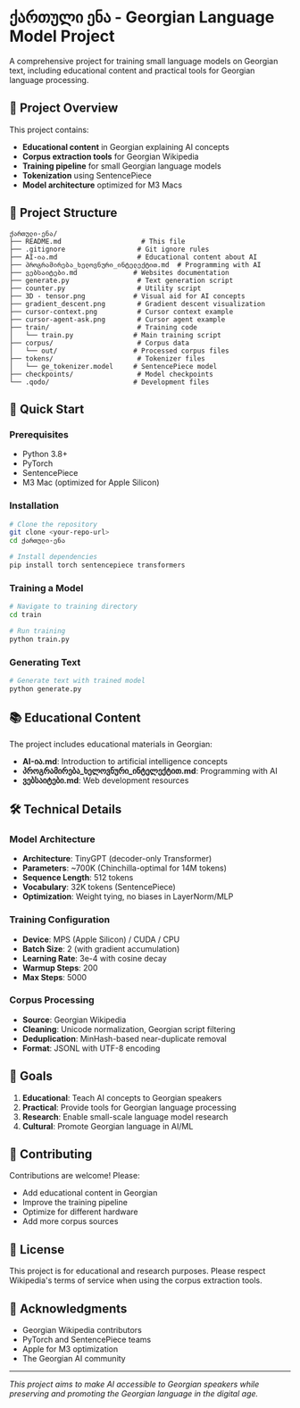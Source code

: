 # ქართული ენა - Georgian Language Model Project

A comprehensive project for training small language models on Georgian text, including educational content and practical tools for Georgian language processing.

## 🎯 Project Overview

This project contains:
- **Educational content** in Georgian explaining AI concepts
- **Corpus extraction tools** for Georgian Wikipedia
- **Training pipeline** for small Georgian language models
- **Tokenization** using SentencePiece
- **Model architecture** optimized for M3 Macs

## 📁 Project Structure

```
ქართული-ენა/
├── README.md                    # This file
├── .gitignore                  # Git ignore rules
├── AI-ია.md                    # Educational content about AI
├── პროგრამირება_ხელოვნური_ინტელექტით.md  # Programming with AI
├── ვებსაიტები.md              # Websites documentation
├── generate.py                 # Text generation script
├── counter.py                  # Utility script
├── 3D - tensor.png            # Visual aid for AI concepts
├── gradient_descent.png        # Gradient descent visualization
├── cursor-context.png          # Cursor context example
├── cursor-agent-ask.png        # Cursor agent example
├── train/                      # Training code
│   └── train.py               # Main training script
├── corpus/                     # Corpus data
│   └── out/                   # Processed corpus files
├── tokens/                     # Tokenizer files
│   └── ge_tokenizer.model     # SentencePiece model
├── checkpoints/                # Model checkpoints
└── .qodo/                     # Development files
```

## 🚀 Quick Start

### Prerequisites
- Python 3.8+
- PyTorch
- SentencePiece
- M3 Mac (optimized for Apple Silicon)

### Installation
```bash
# Clone the repository
git clone <your-repo-url>
cd ქართული-ენა

# Install dependencies
pip install torch sentencepiece transformers
```

### Training a Model
```bash
# Navigate to training directory
cd train

# Run training
python train.py
```

### Generating Text
```bash
# Generate text with trained model
python generate.py
```

## 📚 Educational Content

The project includes educational materials in Georgian:

- **AI-ია.md**: Introduction to artificial intelligence concepts
- **პროგრამირება_ხელოვნური_ინტელექტით.md**: Programming with AI
- **ვებსაიტები.md**: Web development resources

## 🛠️ Technical Details

### Model Architecture
- **Architecture**: TinyGPT (decoder-only Transformer)
- **Parameters**: ~700K (Chinchilla-optimal for 14M tokens)
- **Sequence Length**: 512 tokens
- **Vocabulary**: 32K tokens (SentencePiece)
- **Optimization**: Weight tying, no biases in LayerNorm/MLP

### Training Configuration
- **Device**: MPS (Apple Silicon) / CUDA / CPU
- **Batch Size**: 2 (with gradient accumulation)
- **Learning Rate**: 3e-4 with cosine decay
- **Warmup Steps**: 200
- **Max Steps**: 5000

### Corpus Processing
- **Source**: Georgian Wikipedia
- **Cleaning**: Unicode normalization, Georgian script filtering
- **Deduplication**: MinHash-based near-duplicate removal
- **Format**: JSONL with UTF-8 encoding

## 🎯 Goals

1. **Educational**: Teach AI concepts to Georgian speakers
2. **Practical**: Provide tools for Georgian language processing
3. **Research**: Enable small-scale language model research
4. **Cultural**: Promote Georgian language in AI/ML

## 🤝 Contributing

Contributions are welcome! Please:
- Add educational content in Georgian
- Improve the training pipeline
- Optimize for different hardware
- Add more corpus sources

## 📄 License

This project is for educational and research purposes. Please respect Wikipedia's terms of service when using the corpus extraction tools.

## 🙏 Acknowledgments

- Georgian Wikipedia contributors
- PyTorch and SentencePiece teams
- Apple for M3 optimization
- The Georgian AI community

---

*This project aims to make AI accessible to Georgian speakers while preserving and promoting the Georgian language in the digital age.*
